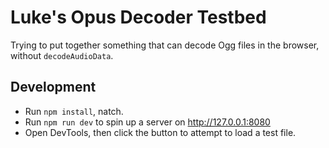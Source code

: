# Luke's Opus Decoder Testbed

Trying to put together something that can decode Ogg files in the browser, without `decodeAudioData`.

## Development

  * Run `npm install`, natch.
  * Run `npm run dev` to spin up a server on http://127.0.0.1:8080
  * Open DevTools, then click the button to attempt to load a test file.
